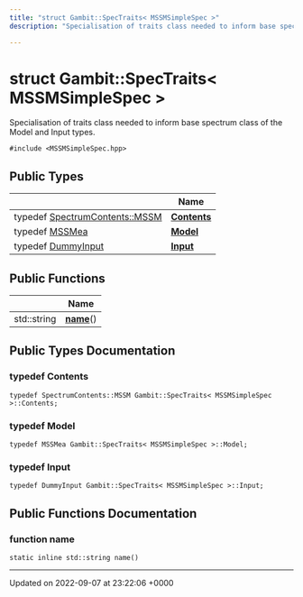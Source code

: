 ```yaml
---
title: "struct Gambit::SpecTraits< MSSMSimpleSpec >"
description: "Specialisation of traits class needed to inform base spectrum class of the Model and Input types. "

---
```


# struct Gambit::SpecTraits< MSSMSimpleSpec >



Specialisation of traits class needed to inform base spectrum class of the Model and Input types. 


`#include <MSSMSimpleSpec.hpp>`

## Public Types

|                | Name           |
| -------------- | -------------- |
| typedef [SpectrumContents::MSSM](/documentation/code/classes/structgambit_1_1spectrumcontents_1_1mssm/) | **[Contents](/documentation/code/classes/structgambit_1_1spectraits_3_01mssmsimplespec_01_4/#typedef-contents)**  |
| typedef [MSSMea](/documentation/code/classes/classgambit_1_1mssmea/) | **[Model](/documentation/code/classes/structgambit_1_1spectraits_3_01mssmsimplespec_01_4/#typedef-model)**  |
| typedef [DummyInput](/documentation/code/classes/classgambit_1_1dummyinput/) | **[Input](/documentation/code/classes/structgambit_1_1spectraits_3_01mssmsimplespec_01_4/#typedef-input)**  |

## Public Functions

|                | Name           |
| -------------- | -------------- |
| std::string | **[name](/documentation/code/classes/structgambit_1_1spectraits_3_01mssmsimplespec_01_4/#function-name)**() |

## Public Types Documentation

### typedef Contents

```
typedef SpectrumContents::MSSM Gambit::SpecTraits< MSSMSimpleSpec >::Contents;
```


### typedef Model

```
typedef MSSMea Gambit::SpecTraits< MSSMSimpleSpec >::Model;
```


### typedef Input

```
typedef DummyInput Gambit::SpecTraits< MSSMSimpleSpec >::Input;
```


## Public Functions Documentation

### function name

```
static inline std::string name()
```


-------------------------------

Updated on 2022-09-07 at 23:22:06 +0000